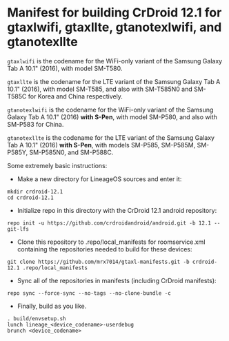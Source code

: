 # Manifest for building CrDroid 12.1 for gtaxlwifi, gtaxllte, gtanotexlwifi, and gtanotexllte

`gtaxlwifi` is the codename for the WiFi-only variant of the Samsung Galaxy Tab A 10.1" (2016), with model SM-T580.

`gtaxllte` is the codename for the LTE variant of the Samsung Galaxy Tab A 10.1" (2016), with model SM-T585, and also with SM-T585N0 and SM-T585C for Korea and China respectively.

`gtanotexlwifi` is the codename for the WiFi-only variant of the Samsung Galaxy Tab A 10.1" (2016) **with S-Pen**, with model SM-P580, and also with SM-P583 for China.

`gtanotexllte` is the codename for the LTE variant of the Samsung Galaxy Tab A 10.1" (2016) **with S-Pen**, with models SM-P585, SM-P585M, SM-P585Y, SM-P585N0, and SM-P588C.

Some extremely basic instructions:
- Make a new directory for LineageOS sources and enter it:
```
mkdir crdroid-12.1
cd crdroid-12.1
```

- Initialize repo in this directory with the CrDroid 12.1 android repository:
```
repo init -u https://github.com/crdroidandroid/android.git -b 12.1 --git-lfs
```

- Clone this repository to .repo/local_manifests for roomservice.xml containing the repositories needed to build for these devices:
```
git clone https://github.com/mrx7014/gtaxl-manifests.git -b crdroid-12.1 .repo/local_manifests
```

- Sync all of the repositories in manifests (including CrDroid manifests):
```
repo sync --force-sync --no-tags --no-clone-bundle -c
```

- Finally, build as you like.
```
. build/envsetup.sh
lunch lineage_<device_codename>-userdebug
brunch <device_codename>
```
